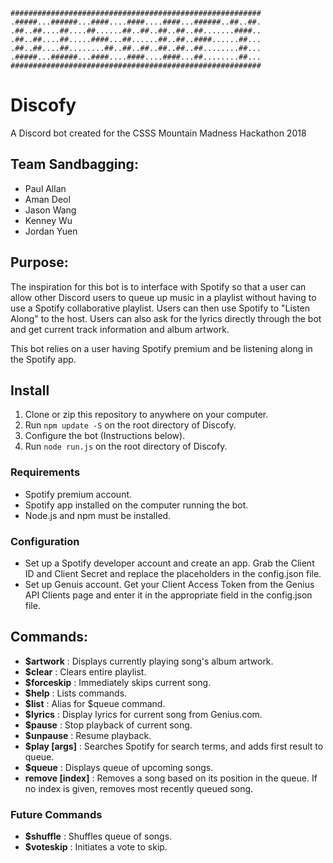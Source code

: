 ```
########################################################
.#####...######...####....####....####...######..##..##.
.##..##....##....##......##..##..##..##..##.......####..
.##..##....##.....####...##......##..##..####......##...
.##..##....##........##..##..##..##..##..##........##...
.#####...######...####....####....####...##........##...
########################################################
```

# Discofy
A Discord bot created for the CSSS Mountain Madness Hackathon 2018

## Team Sandbagging:
* Paul Allan
* Aman Deol
* Jason Wang
* Kenney Wu
* Jordan Yuen

## Purpose: 

The inspiration for this bot is to interface with Spotify so that a user can allow other Discord users to queue up music in a playlist without having to use a Spotify collaborative playlist. Users can then use Spotify to "Listen Along" to the host. Users can also ask for the lyrics directly through the bot and get current track information and album artwork.

This bot relies on a user having Spotify premium and be listening along in the Spotify app.

## Install

1. Clone or zip this repository to anywhere on your computer.
2. Run `npm update -S` on the root directory of Discofy.
3. Configure the bot (Instructions below).
4. Run `node run.js` on the root directory of Discofy.

### Requirements

* Spotify premium account.
* Spotify app installed on the computer running the bot.
* Node.js and npm  must be installed.

### Configuration

* Set up a Spotify developer account and create an app. Grab the Client ID and Client Secret and replace the placeholders in the config.json file.
* Set up Genuis account. Get your Client Access Token from the Genius API Clients page and enter it in the appropriate field in the config.json file.

## Commands:
* **$artwork** : Displays currently playing song's album artwork.
* **$clear** : Clears entire playlist.
* **$forceskip** : Immediately skips current song.
* **$help** : Lists commands.
* **$list** : Alias for $queue command.
* **$lyrics** : Display lyrics for current song from Genius.com.
* **$pause** : Stop playback of current song.
* **$unpause** : Resume playback.
* **$play [args]** : Searches Spotify for search terms, and adds first result to queue.
* **$queue** : Displays queue of upcoming songs.
* **remove [index]** : Removes a song based on its position in the queue. If no index is given, removes most recently queued song.

### Future Commands
* **$shuffle** : Shuffles queue of songs.
* **$voteskip** : Initiates a vote to skip.




